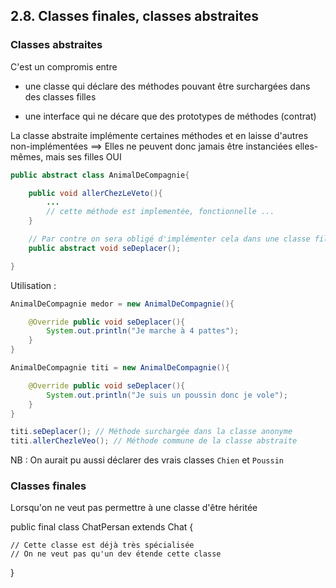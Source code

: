 ## 2.8. Classes finales, classes abstraites

### Classes abstraites

C'est un compromis entre 
- une classe
qui déclare des méthodes pouvant être surchargées dans des classes filles

- une interface
qui ne décare que des prototypes de méthodes (contrat)

La classe abstraite implémente certaines méthodes et en laisse d'autres non-implémentées
==> Elles ne peuvent donc jamais être instanciées elles-mêmes, mais ses filles OUI

```java
public abstract class AnimalDeCompagnie{

    public void allerChezLeVeto(){
        ...
        // cette méthode est implementée, fonctionnelle ...
    }

    // Par contre on sera obligé d'implémenter cela dans une classe fille
    public abstract void seDeplacer();

}

```

Utilisation : 
```java
AnimalDeCompagnie medor = new AnimalDeCompagnie(){

    @Override public void seDeplacer(){
        System.out.println("Je marche à 4 pattes");
    }
}

AnimalDeCompagnie titi = new AnimalDeCompagnie(){

    @Override public void seDeplacer(){
        System.out.println("Je suis un poussin donc je vole");
    }
}

titi.seDeplacer(); // Méthode surchargée dans la classe anonyme
titi.allerChezleVeo(); // Méthode commune de la classe abstraite
```

NB : On aurait pu aussi déclarer des vrais classes ```Chien``` et ```Poussin```


### Classes finales

Lorsqu'on ne veut pas permettre à une classe d'être héritée

public final class ChatPersan extends Chat {

    // Cette classe est déjà très spécialisée
    // On ne veut pas qu'un dev étende cette classe
}